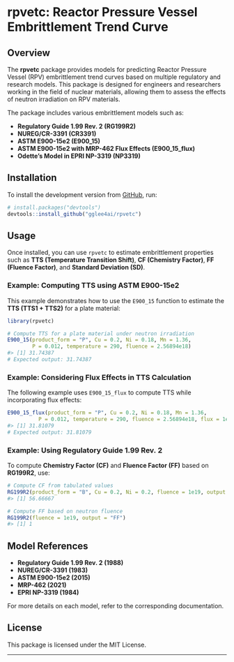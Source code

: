 
<!-- README.md is generated from README.Rmd. Please edit that file -->

# rpvetc: Reactor Pressure Vessel Embrittlement Trend Curve

<!-- badges: start -->
<!-- badges: end -->

## Overview

The **rpvetc** package provides models for predicting Reactor Pressure
Vessel (RPV) embrittlement trend curves based on multiple regulatory and
research models. This package is designed for engineers and researchers
working in the field of nuclear materials, allowing them to assess the
effects of neutron irradiation on RPV materials.

The package includes various embrittlement models such as:

- **Regulatory Guide 1.99 Rev. 2 (RG199R2)**
- **NUREG/CR-3391 (CR3391)**
- **ASTM E900-15e2 (E900_15)**
- **ASTM E900-15e2 with MRP-462 Flux Effects (E900_15_flux)**
- **Odette’s Model in EPRI NP-3319 (NP3319)**

## Installation

To install the development version from
[GitHub](https://github.com/gglee4ai/rpvetc), run:

``` r
# install.packages("devtools")
devtools::install_github("gglee4ai/rpvetc")
```

## Usage

Once installed, you can use `rpvetc` to estimate embrittlement
properties such as **TTS (Temperature Transition Shift)**, **CF
(Chemistry Factor)**, **FF (Fluence Factor)**, and **Standard Deviation
(SD)**.

### Example: Computing TTS using ASTM E900-15e2

This example demonstrates how to use the `E900_15` function to estimate
the **TTS (TTS1 + TTS2)** for a plate material:

``` r
library(rpvetc)

# Compute TTS for a plate material under neutron irradiation
E900_15(product_form = "P", Cu = 0.2, Ni = 0.18, Mn = 1.36, 
        P = 0.012, temperature = 290, fluence = 2.56894e18) 
#> [1] 31.74387
# Expected output: 31.74387
```

### Example: Considering Flux Effects in TTS Calculation

The following example uses `E900_15_flux` to compute TTS while
incorporating flux effects:

``` r
E900_15_flux(product_form = "P", Cu = 0.2, Ni = 0.18, Mn = 1.36, 
          P = 0.012, temperature = 290, fluence = 2.56894e18, flux = 1e13)
#> [1] 31.81079
# Expected output: 31.81079
```

### Example: Using Regulatory Guide 1.99 Rev. 2

To compute **Chemistry Factor (CF)** and **Fluence Factor (FF)** based
on **RG199R2**, use:

``` r
# Compute CF from tabulated values
RG199R2(product_form = "B", Cu = 0.2, Ni = 0.2, fluence = 1e19, output = "CF")
#> [1] 56.66667

# Compute FF based on neutron fluence
RG199R2(fluence = 1e19, output = "FF")
#> [1] 1
```

## Model References

- **Regulatory Guide 1.99 Rev. 2 (1988)**
- **NUREG/CR-3391 (1983)**
- **ASTM E900-15e2 (2015)**
- **MRP-462 (2021)**
- **EPRI NP-3319 (1984)**

For more details on each model, refer to the corresponding
documentation.

## License

This package is licensed under the MIT License.

------------------------------------------------------------------------
